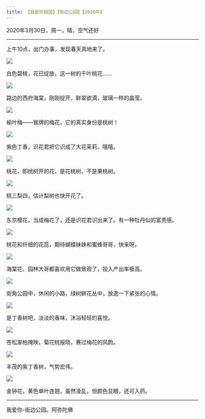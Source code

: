 ```yaml
---
title: 【我爱你祖国】【街边公园】【2020年】
---
```


2020年3月30日，周一，晴，空气还好

***

上午10点，出门办事，发现春天真地来了。

![](https://cdn.jsdelivr.net/gh/185zy/PicturesLibrary/img/park01.jpg)

白色碧桃，花已绽放，这一树的千叶桃花……

![](https://cdn.jsdelivr.net/gh/185zy/PicturesLibrary/img/park02.jpg)

路边的西府海棠，刚刚绽开，鲜翠欲滴，玻璃一样的晶莹。

![](https://cdn.jsdelivr.net/gh/185zy/PicturesLibrary/img/park03.jpg)

榆叶梅——冒牌的梅花，它的真实身份是桃树！

![](https://cdn.jsdelivr.net/gh/185zy/PicturesLibrary/img/park04.jpg)

紫色丁香，识花君把它识成了大花茉莉，嘻嘻。

![](https://cdn.jsdelivr.net/gh/185zy/PicturesLibrary/img/park05.jpg)

桃花，即桃树开的花，是花桃树，不是果桃树。

![](https://cdn.jsdelivr.net/gh/185zy/PicturesLibrary/img/park06.jpg)

桃三梨四，估计梨树也快开花了。

![](https://cdn.jsdelivr.net/gh/185zy/PicturesLibrary/img/park07.jpg)

东京樱花，当成梅花了，还是识花君识出来了。有一种牡丹似的富贵感。

![](https://cdn.jsdelivr.net/gh/185zy/PicturesLibrary/img/park08.jpg)

桃花和纤细的花蕊，期待蝴蝶妹妹和蜜蜂哥哥，快来呀。

![](https://cdn.jsdelivr.net/gh/185zy/PicturesLibrary/img/park09.jpg)

海棠花，园林大哥都喜欢用它做景观了，投入产出率极高。

![](https://cdn.jsdelivr.net/gh/185zy/PicturesLibrary/img/park10.jpg)

街角公园中，休闲的小路，绿树鲜花丛中，放逸一下紧张的心情。

![](https://cdn.jsdelivr.net/gh/185zy/PicturesLibrary/img/park11.jpg)

是丁香树吧，淡淡的香味，沐浴轻轻的喜悦。

![](https://cdn.jsdelivr.net/gh/185zy/PicturesLibrary/img/park12.jpg)

苍松翠柏掩映，菊花桃报晓，赛过梅花的风韵。

![](https://cdn.jsdelivr.net/gh/185zy/PicturesLibrary/img/park13.jpg)

丰茂的紫丁香树，气势宏伟。

![](https://cdn.jsdelivr.net/gh/185zy/PicturesLibrary/img/park14.jpg)

金钟花，黄色单叶连翘，虽然凌乱，但颜色显眼，还可入药。

***

我爱你-街边公园。阿弥陀佛
